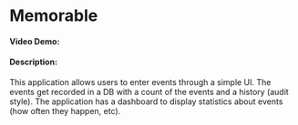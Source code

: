 # Memorable
#### Video Demo:  <URL HERE>
#### Description:
This application allows users to enter events through a simple UI. The events get recorded in a DB with a count of the events and a history (audit style). The application has a dashboard to display statistics about events (how often they happen, etc).